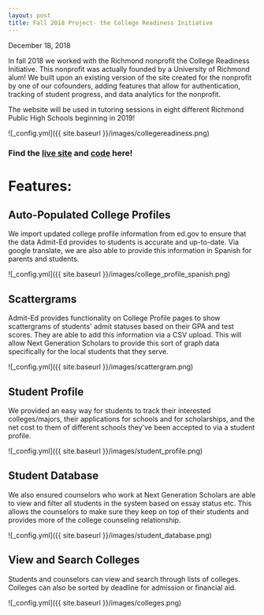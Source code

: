 ```yaml
---
layout: post
title: Fall 2018 Project- the College Readiness Initiative
---
```


December 18, 2018

In fall 2018 we worked with the Richmond nonprofit the College Readiness Initiative. This nonprofit was actually founded by a University of Richmond alum! We built upon an existing version of the site created for the nonprofit by one of our cofounders, adding features that allow for authentication, tracking of student progress, and data analytics for the nonprofit.

The website will be used in tutoring sessions in eight different Richmond Public High Schools beginning in 2019!

![_config.yml]({{ site.baseurl }}/images/collegereadiness.png)

### Find the [live site](https://next-generation-scholars.herokuapp.com/) and [code](https://github.com/hack4impact/next-gen-scholars) here!

# Features:

## Auto-Populated College Profiles 

We import updated college profile information from ed.gov to ensure that the data Admit-Ed provides to students is accurate and up-to-date. Via google translate, we are also able to provide this information in Spanish for parents and students.

![_config.yml]({{ site.baseurl }}/images/college_profile_spanish.png)

## Scattergrams

Admit-Ed provides functionality on College Profile pages to show scattergrams of students' admit statuses based on their GPA and test scores. They are able to add this information via a CSV upload. This will allow Next Generation Scholars to provide this sort of graph data specifically for the local students that they serve.

![_config.yml]({{ site.baseurl }}/images/scattergram.png)

## Student Profile

We provided an easy way for students to track their interested colleges/majors, their applications for schools and for scholarships, and the net cost to them of different schools they've been accepted to via a student profile.

![_config.yml]({{ site.baseurl }}/images/student_profile.png)

## Student Database

We also ensured counselors who work at Next Generation Scholars are able to view and filter all students in the system based on essay status etc. This allows the counselors to make sure they keep on top of their students and provides more of the college counseling relationship.

![_config.yml]({{ site.baseurl }}/images/student_database.png)

## View and Search Colleges

Students and counselors can view and search through lists of colleges. Colleges can also be sorted by deadline for admission or financial aid.

![_config.yml]({{ site.baseurl }}/images/colleges.png)

